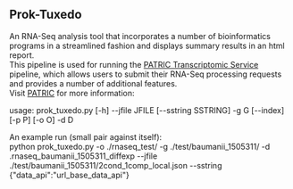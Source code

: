 <h2>Prok-Tuxedo</h2>
<p> 
An RNA-Seq analysis tool that incorporates a number of bioinformatics programs in a streamlined fashion and displays summary results in an html report. <br/>
This pipeline is used for running the <a href="https://patricbrc.org/app/Rnaseq" >PATRIC Transcriptomic Service </a>
 pipeline, which allows users to submit their RNA-Seq processing requests and provides a number of additional features.<br/>
Visit <a href="https://patricbrc.org/">PATRIC</a> for more information: <br/>
</p>



usage: prok_tuxedo.py [-h] --jfile JFILE [--sstring SSTRING] -g G [--index]
                      [-p P] [-o O] -d D

An example run (small pair against itself): <br/>
python prok_tuxedo.py -o ./rnaseq_test/ -g ./test/baumanii_1505311/ -d .rnaseq_baumanii_1505311_diffexp --jfile ./test/baumanii_1505311/2cond_1comp_local.json --sstring {"data_api":"url_base_data_api"}
